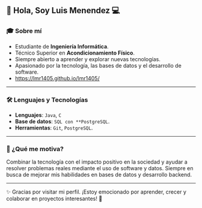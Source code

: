 ## 👋 Hola, Soy Luis Menendez 💻

### 🎓 Sobre mí
- Estudiante de **Ingeniería Informática**.
- Técnico Superior en **Acondicionamiento Físico**.
- Siempre abierto a aprender y explorar nuevas tecnologías.
- Apasionado por la tecnología, las bases de datos y el desarrollo de software.
- https://lmr1405.github.io/lmr1405/

---

### 🛠️ Lenguajes y Tecnologías
- **Lenguajes**: `Java`, `C`
- **Base de datos**: `SQL con **PostgreSQL`.
- **Herramientas**: `Git`, `PostgreSQL`.

---

<!--
### 🌐 Encuéntrame en:
- [LinkedIn](#) *()*

---
-->
### 🚀 ¿Qué me motiva?
Combinar la tecnología con el impacto positivo en la sociedad y ayudar a resolver problemas reales mediante el uso de software y datos. Siempre en busca de mejorar mis habilidades en bases de datos y desarrollo backend.

---

✨ Gracias por visitar mi perfil. ¡Estoy emocionado por aprender, crecer y colaborar en proyectos interesantes! 🚀
